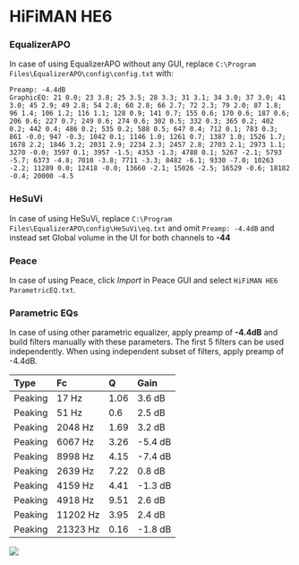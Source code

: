 # HiFiMAN HE6

### EqualizerAPO
In case of using EqualizerAPO without any GUI, replace `C:\Program Files\EqualizerAPO\config\config.txt`
with:
```
Preamp: -4.4dB
GraphicEQ: 21 0.0; 23 3.8; 25 3.5; 28 3.3; 31 3.1; 34 3.0; 37 3.0; 41 3.0; 45 2.9; 49 2.8; 54 2.8; 60 2.8; 66 2.7; 72 2.3; 79 2.0; 87 1.8; 96 1.4; 106 1.2; 116 1.1; 128 0.9; 141 0.7; 155 0.6; 170 0.6; 187 0.6; 206 0.6; 227 0.7; 249 0.6; 274 0.6; 302 0.5; 332 0.3; 365 0.2; 402 0.2; 442 0.4; 486 0.2; 535 0.2; 588 0.5; 647 0.4; 712 0.1; 783 0.3; 861 -0.0; 947 -0.3; 1042 0.1; 1146 1.0; 1261 0.7; 1387 1.0; 1526 1.7; 1678 2.2; 1846 3.2; 2031 2.9; 2234 2.3; 2457 2.8; 2703 2.1; 2973 1.1; 3270 -0.0; 3597 0.1; 3957 -1.5; 4353 -1.3; 4788 0.1; 5267 -2.1; 5793 -5.7; 6373 -4.8; 7010 -3.8; 7711 -3.3; 8482 -6.1; 9330 -7.0; 10263 -2.2; 11289 0.0; 12418 -0.0; 13660 -2.1; 15026 -2.5; 16529 -0.6; 18182 -0.4; 20000 -4.5
```

### HeSuVi
In case of using HeSuVi, replace `C:\Program Files\EqualizerAPO\config\HeSuVi\eq.txt` and omit `Preamp:
-4.4dB` and instead set Global volume in the UI for both channels to **-44**

### Peace
In case of using Peace, click *Import* in Peace GUI and select `HiFiMAN HE6 ParametricEQ.txt`.

### Parametric EQs
In case of using other parametric equalizer, apply preamp of **-4.4dB** and build filters manually
with these parameters. The first 5 filters can be used independently.
When using independent subset of filters, apply preamp of -4.4dB.

| Type    | Fc       |    Q | Gain    |
|:--------|:---------|:-----|:--------|
| Peaking | 17 Hz    | 1.06 | 3.6 dB  |
| Peaking | 51 Hz    | 0.6  | 2.5 dB  |
| Peaking | 2048 Hz  | 1.69 | 3.2 dB  |
| Peaking | 6067 Hz  | 3.26 | -5.4 dB |
| Peaking | 8998 Hz  | 4.15 | -7.4 dB |
| Peaking | 2639 Hz  | 7.22 | 0.8 dB  |
| Peaking | 4159 Hz  | 4.41 | -1.3 dB |
| Peaking | 4918 Hz  | 9.51 | 2.6 dB  |
| Peaking | 11202 Hz | 3.95 | 2.4 dB  |
| Peaking | 21323 Hz | 0.16 | -1.8 dB |

![](https://raw.githubusercontent.com/jaakkopasanen/AutoEq/master/results/innerfidelity/sbaf-serious/HiFiMAN%20HE6/HiFiMAN%20HE6.png)